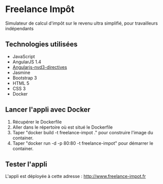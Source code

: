 # Freelance Impôt
Simulateur de calcul d'impôt sur le revenu ultra simplifié, pour travailleurs indépendants

## Technologies utilisées
 
* JavaScript
* AngularJS 1.4
* <a href="http://cmaurer.github.io/angularjs-nvd3-directives/index.html">Angularjs-nvd3-directives</a>
* Jasmine
* Bootstrap 3
* HTML 5
* CSS 3
* Docker

## Lancer l'appli avec Docker 

1. Récupérer le Dockerfile
2. Aller dans le répertoire où est situé le Dockerfile
3. Taper "docker build -t freelance-impot ." pour construire l'image du container.
4. Taper "docker run -d -p 80:80 -t freelance-impot" pour démarrer le container.

## Tester l'appli

L'appli est déployée à cette adresse : http://www.freelance-impot.fr
